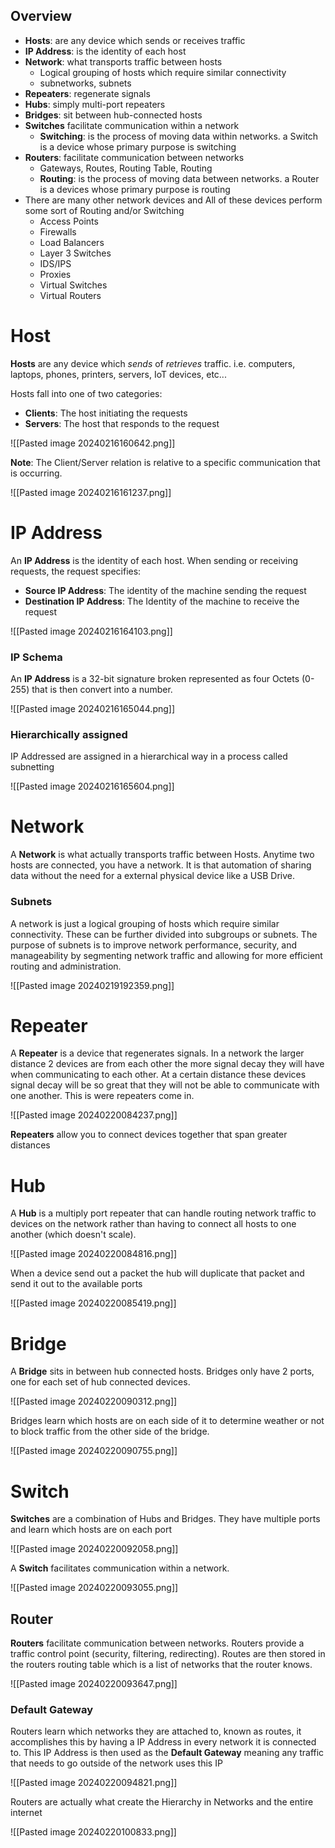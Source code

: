 ## Overview

- **Hosts**: are any device which sends or receives traffic
- **IP Address**: is the identity of each host
- **Network**: what transports traffic between hosts
	- Logical grouping of hosts which require similar connectivity
	- subnetworks, subnets
- **Repeaters**: regenerate signals
- **Hubs**: simply multi-port repeaters
- **Bridges**: sit between hub-connected hosts
- **Switches** facilitate communication within a network
	- **Switching**: is the process of moving data within networks. a Switch is a device whose primary purpose is switching
- **Routers**: facilitate communication between networks
	- Gateways, Routes, Routing Table, Routing
	 - **Routing**: is the process of moving data between networks. a Router is a devices whose primary purpose is routing
- There are many other network devices and All of these devices perform some sort of Routing and/or Switching
	- Access Points
	- Firewalls
	- Load Balancers
	- Layer 3 Switches
	- IDS/IPS
	- Proxies
	- Virtual Switches 
	- Virtual Routers

# Host

**Hosts** are any device which *sends* of *retrieves* traffic. i.e. computers, laptops, phones, printers, servers, IoT devices, etc...

Hosts fall into one of two categories:
- **Clients**: The host initiating the requests
- **Servers**: The host that responds to the request

![[Pasted image 20240216160642.png]]

**Note**: The Client/Server relation is relative to a specific communication that is occurring.

![[Pasted image 20240216161237.png]]

# IP Address

An **IP Address** is the identity of each host. When sending or receiving requests, the request specifies:
- **Source IP Address**: The identity of the machine sending the request
- **Destination IP Address**: The Identity of the machine to receive the request

![[Pasted image 20240216164103.png]]

### IP Schema

An **IP Address** is a 32-bit signature broken represented as four Octets (0-255) that is then convert into a number.

![[Pasted image 20240216165044.png]]

### Hierarchically assigned

IP Addressed are assigned in a hierarchical way in a process called subnetting

![[Pasted image 20240216165604.png]]

# Network

A **Network** is what actually transports traffic between Hosts. Anytime two hosts are connected, you have a network. It is that automation of sharing data without the need for a external physical device like a USB Drive.

### Subnets

A network is just a logical grouping of hosts which require similar connectivity. These can be further divided into subgroups or subnets. The purpose of subnets is to improve network performance, security, and manageability by segmenting network traffic and allowing for more efficient routing and administration.

![[Pasted image 20240219192359.png]]


# Repeater

A **Repeater** is a device that regenerates signals. In a network the larger distance 2 devices are from each other the more signal decay they will have when communicating to each other. At a certain distance these devices signal decay will be so great that they will not be able to communicate with one another. This is were repeaters come in.

![[Pasted image 20240220084237.png]]

**Repeaters** allow you to connect devices together that span greater distances
# Hub

A **Hub** is a multiply port repeater that can handle routing network traffic to devices on the network rather than having to connect all hosts to one another (which doesn't scale).

![[Pasted image 20240220084816.png]]

When a device send out a packet the hub will duplicate that packet and send it out to the  available ports

![[Pasted image 20240220085419.png]]

# Bridge

A **Bridge** sits in between hub connected hosts. Bridges only have 2 ports, one for each set of hub connected devices.

![[Pasted image 20240220090312.png]]

Bridges learn which hosts are on each side of it to determine weather or not to block traffic from the other side of the bridge.

![[Pasted image 20240220090755.png]]
# Switch

**Switches** are a combination of Hubs and Bridges. They have multiple ports and learn which hosts are on each port

![[Pasted image 20240220092058.png]]

A **Switch** facilitates communication within a network.

![[Pasted image 20240220093055.png]]
## Router

**Routers** facilitate communication between networks. Routers provide a traffic control point (security, filtering, redirecting). Routes are then stored in the routers routing table which is a list of networks that the router knows.


![[Pasted image 20240220093647.png]]

### Default Gateway

Routers learn which networks they are attached to, known as routes, it accomplishes this by having a IP Address in every network it is connected to. This IP Address is then used as the **Default Gateway** meaning any traffic that needs to go outside of the network uses this IP

![[Pasted image 20240220094821.png]]

Routers are actually what create the Hierarchy in Networks and the entire internet

![[Pasted image 20240220100833.png]]